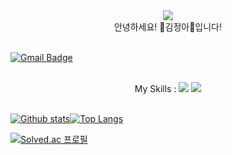 <div align="center"><img src="https://capsule-render.vercel.app/api?type=waving&color=gradient&customColorList=14&height=200&section=header&text=KongJJoki🌟&fontSize=40&fontAlignY=30&fontAlign=80" /></div>
<div align="center">안녕하세요! 🐹김정아🐹입니다!</div>
<br />

[![Gmail Badge](https://img.shields.io/badge/-jeonga0208@gmail.com-c14438?style=flat&logo=Gmail&logoColor=white&link=mailto:jeonga0208@gmail.com)](mailto:jeonga0208@gmail.com) 

<br />
<div align="center">My Skills : <img src="https://img.shields.io/badge/-C%23-000000?logo=Csharp&style=flat"> <img src="https://img.shields.io/badge/C++-00599C?style=flat-square&logo=cplusplus&logoColor=white">
</div><br />


[![Github stats](https://github-readme-stats.vercel.app/api?username=KongJJoki&show_icons=true&include_all_commits=true)](https://github.com/KongJJoki/github-readme-stats)[![Top Langs](https://github-readme-stats.vercel.app/api/top-langs/?username=KongJJoki&layout=compact)](https://github.com/KongJJoki/github-readme-stats)

[![Solved.ac 프로필](http://mazassumnida.wtf/api/v2/generate_badge?boj=jeonga0208)](https://solved.ac/jeonga0208)
